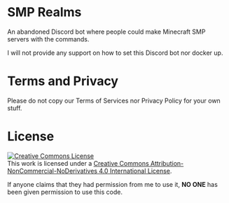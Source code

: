 # SMP Realms
An abandoned Discord bot where people could make Minecraft SMP servers with the commands.

I will not provide any support on how to set this Discord bot nor docker up.

# Terms and Privacy

Please do not copy our Terms of Services nor Privacy Policy for your own stuff.

# License

<a rel="license" href="http://creativecommons.org/licenses/by-nc-nd/4.0/"><img alt="Creative Commons License" style="border-width:0" src="https://i.creativecommons.org/l/by-nc-nd/4.0/88x31.png" /></a><br />This work is licensed under a <a rel="license" href="http://creativecommons.org/licenses/by-nc-nd/4.0/">Creative Commons Attribution-NonCommercial-NoDerivatives 4.0 International License</a>.

If anyone claims that they had permission from me to use it, **NO ONE** has been given permission to use this code.
